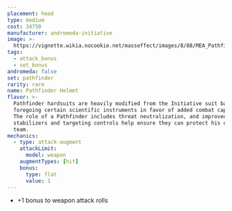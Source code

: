 ```yaml
---
placement: head
type: medium
cost: 34750
manufacturer: andromeda-initiative
image: >-
  https://vignette.wikia.nocookie.net/masseffect/images/8/88/MEA_Pathfinder_Helmet.png/revision/latest/scale-to-width-down/350?cb=20180508010309
tags:
  - attack_bonus
  - set_bonus
andromeda: false
set: pathfinder
rarity: rare
name: Pathfinder Helmet
flavor: >-
  Pathfinder hardsuits are heavily modified from the Initiative suit baseline,
  foregoing certain scientific instruments in favor of added combat capability.
  The role of a Pathfinder includes threat neutralization, and improved
  stabilizers and targeting controls help ensure they can protect his or her
  team.
mechanics:
  - type: attack-augment
    attackLimit:
      model: weapon
    augmentTypes: [hit]
    bonus:
      type: flat
      value: 1
---
```

- +1 bonus to weapon attack rolls
